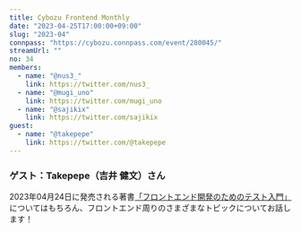 ```yaml
---
title: Cybozu Frontend Monthly
date: "2023-04-25T17:00:00+09:00"
slug: "2023-04"
connpass: "https://cybozu.connpass.com/event/280045/"
streamUrl: ""
no: 34
members:
  - name: "@nus3_"
    link: https://twitter.com/nus3_
  - name: "@mugi_uno"
    link: https://twitter.com/mugi_uno
  - name: "@sajikix"
    link: https://twitter.com/sajikix
guest:
  - name: "@takepepe"
    link: https://twitter.com/@takepepe
---
```


### ゲスト：Takepepe（吉井 健文）さん
2023年04月24日に発売される著書[「フロントエンド開発のためのテスト入門」](https://www.shoeisha.co.jp/book/detail/9784798178639)についてはもちろん、フロントエンド周りのさまざまなトピックについてお話します！